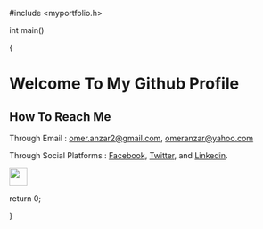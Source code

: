 #include <myportfolio.h>

int main()

{
  # Welcome To My Github Profile

  <!--
  **omer-anzar/omer-anzar** is a ✨ _special_ ✨ repository because its `README.md` (this file) appears on your GitHub profile.

  Here are some ideas to get you started:

  - 🔭 I’m currently working on ...
  - 🌱 I’m currently learning ...
  - 👯 I’m looking to collaborate on ...
  - 🤔 I’m looking for help with ...
  - 💬 Ask me about ...
  - 📫 How to reach me: ...
  - 😄 Pronouns: ...
  - ⚡ Fun fact: ...
  -->

  ## How To Reach Me

  Through Email             : omer.anzar2@gmail.com, omeranzar@yahoo.com

  Through Social Platforms  : [Facebook](https://www.facebook.com/omer.anzar.7/), [Twitter](https://twitter.com/paradox_omer), and [Linkedin](https://www.linkedin.com/in/muhmmad-umar-anzar-a543ba1aa/).

 [<image src="images_icons/facebookicon.png" width = "32px">](https://www.facebook.com/omer.anzar.7/)


  return 0;

}

